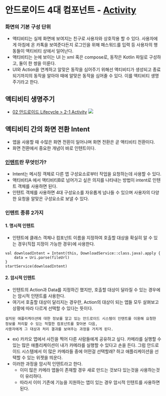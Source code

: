 # 안드로이드 4대 컴포넌트 - [Activity](https://developer.android.com/guide/components/activities/intro-activities)

### 화면의 기본 구성 단위
- 액티비티는 실제 화면에 보여지는 친구로 사용자와 상호작용 할 수 있다. 사용자에게 아침에 온 카톡을 보여준다든지 로그인을 위해 패스워드를 입력 등 사용자의 행동들이 액티비티 상에서 일어난다.
- 액티비티는 눈에 보이는 UI 는 xml 혹은 compose로, 동작은 Kotlin 파일로 구성하고, 둘이 한 쌍을 이룬다. 
- UI와 Action을 연계하고 알맞은 동작을 심어주기 위해선 액티비티가 생성되고 종료되기까지의 동작을 알아야 때에 알맞은 동작을 심어줄 수 있다. 이를 액티비티 생명주기라고 한다.

 
## 액티비티 생명주기
- [02 안드로이드 Lifecycle > 2-1 Activity](/Android/02%20%EC%95%88%EB%93%9C%EB%A1%9C%EC%9D%B4%EB%93%9C%20Lifecycle/2-1%20Activity%20(22-09-10).md)
![](https://developer.android.com/guide/components/images/activity_lifecycle.png?hl=ko)


## 액티비티 간의 화면 전환 Intent
- 앱을 사용할 때 수많은 화면 전횐이 일어나며 화면 전환은 곧 액티비티 전환이다. 
- 화면 전환에서 중요한 개념이 바로 인텐트이다.

### [인텐트](https://developer.android.com/guide/components/intents-filters)란 무엇인가? 
- Intent는 메시징 객체로 다른 앱 구성요소로부터 작업을 요청하는데 사용할 수 있다.
- 액티비티A 에서 액티비티B로 넘어가고 싶은 의지를 나타내는 방법이 intent로 인텐트 객체를 사용하면 된다.
- 인텐트 객체를 사용하면 4대 구성요소를 자유롭게 넘나들 수 있으며 사용자의 다양한 요청을 알맞은 구성요소로 보낼 수 있다.


### 인텐트 종류 2가지

#### 1. 명시적 인텐트 
- 인텐트에 클래스 객체나 컴포넌트 이름을 지정하여 호출할 대상을 확실히 알 수 있는 경우(직접 지정이 가능한 경우)에 사용한다.
~~~
val downloadIntent = Intent(this, DownloadService::class.java).apply {
    data = Uri.parse(fileUrl)
}
startService(downloadIntent)
~~~
#### 2. 암시적 인텐트 
- 인텐트의 Action과 Data를 지정하긴 했지만, 호출할 대상이 달라질 수 있는 경우에는 암시적 인텐트를 사용한다.
- 여기서 호출할 대상이 달리지는 경우란, Action의 대상이 되는 앱들 모두 살펴보고 상황에 따라 다르게 선택할 수 있다는 뜻이다.
~~~ 
설치된 애플리케이션에 대한 정보를 알고 있는 안드로이드 시스템이 인텐트를 이용해 요청한 정보를 처리할 수 있는 적절한 컴포넌트를 찾아본 다음, 
사용자에게 그 대상과 처리 결과를 보여주는 과정을 거치게 된다.
~~~
- ex) 카카오 앱에서 사진을 찍어 다른 사람들에게 공유하고 싶다. 카메라를 실행할 수 있는 많은 애플리케이션이 내가 카메라를 실행할 수 있다고 손을 든다. 그럼 안드로이드 시스템에서 이 많은 카메라들 중에 어떤걸 선택할래? 하고 애플리케이션을 선택할 수 있는 위젯을 띄운다. 
- 이러한 과정을 암시적 인텐트라고 한다.
    - 이미 많은 카메라 앱들이 존재할 경우 새로 만드는 것보다 있는것을 사용하는것이 유리하다.
    - 따라서 이미 기존에 기능을 지원하는 앱이 있는 경우 암시적 인텐트를 사용하면 된다. 